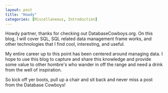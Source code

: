```yaml
---
layout: post
title: "Howdy"
categories: [Miscellaneous, Introduction]
---
```


Howdy partner, thanks for checking out DatabaseCowboys.org. On this blog, I will cover SQL, SQL related data management frame works, and other technologies that I find cool, interesting, and useful.

My entire career up to this point has been centered around managing data. I hope to use this blog to capture and share this knowledge and provide some value to other hombre's who wander in off the range and need a drink from the well of inspiration. 

So kick off yer boots, pull up a chair and sit back and never miss a post from the Database Cowboys!
